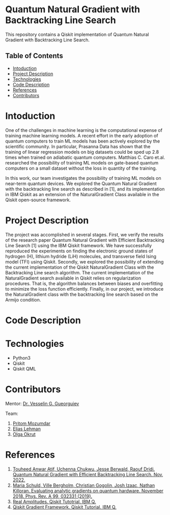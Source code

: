 # Quantum Natural Gradient with Backtracking Line Search

This repository contains a Qiskit implementation of Quantum Natural Gradient with Backtracking Line Search.

## Table of Contents
* [Intoduction](#Intoduction)
* [Project Description](#Project-Description)
* [Technologies](#Technologies)
* [Code Description](#Code-Description)
* [References](#References)
* [Contributors](#Contributors)

# Intoduction

One of the challenges in machine learning is the computational expense of training machine learning models. A recent effort in the early adoption of quantum computers to train ML models has been actively explored by the scientific community. In particular, Prasanna Data has shown that the training of linear regression models on big datasets could be sped up 2.8 times when trained on adiabatic quantum computers. Matthias C. Caro et.al. researched the possibility of training ML models on gate-based quantum computers on a small dataset without the loss in quantity of the training. 

In this work, our team investigates the possibility of training ML models on near-term quantum devices. We explored the Quantum Natural Gradient with the backtracking line search as described in [1], and its implementation in IBM Qiskit as an extension of the NaturalGradient Class available in the Qiskit open-source framework.


# Project Description

The project was accomplished in several stages. First, we verify the results of the research paper Quantum Natural Gradient with Efficient Backtracking Line Search [1] using the IBM Qiskit framework. We have successfully reproduced the experiments on finding the electronic ground states of hydrogen (H), lithium hydride (LiH) molecules, and transverse field Ising model (TFI) using Qiskit. Secondly, we explored the possibility of extending the current implementation of the Qiskit NaturalGradient Class with the Backtracking Line search algorithm. The current implementation of the NaturalGradient search available in Qiskit relies on regularization procedures. That is, the algorithm balances between biases and overfitting to minimize the loss function efficiently. Finally, in our project, we introduce the NaturalGradient class with the backtracking line search based on the Armijo condition. 

# Code Description



# Technologies
* Python3
* Qiskit
* Qiskit QML


# Contributors
Mentor: [Dr. Vesselin G. Gueorguiev](https://github.com/VGGatGitHub)

Team:

1. [Pritom Mozumdar](https://github.com/pmozumdar)
2. [Elias Lehman](https://github.com/eliaslehman)
3. [Olga Okrut](https://github.com/olgOk)

# References

1. [Touheed Anwar Atif, Uchenna Chukwu, Jesse Berwald, Raouf Dridi. Quantum Natural Gradient with Efficient Backtracking Line Search. Nov, 2022.](https://doi.org/10.48550/arXiv.2211.00615)
2. [Maria Schuld, Ville Bergholm, Christian Gogolin, Josh Izaac, Nathan Killoran. Evaluating analytic gradients on quantum hardware. November 2018. Phys. Rev. A 99, 032331 (2019).](https://journals.aps.org/pra/abstract/10.1103/PhysRevA.99.032331)
3. [Real Amplitudes. Qiskit Tutotrial. IBM Q. ](https://qiskit.org/documentation/stubs/qiskit.circuit.library.RealAmplitudes.html)
4. [Qiskit Gradient Framework. Qiskit Tutorial. IBM Q.](https://qiskit.org/documentation/tutorials/operators/02_gradients_framework.html)